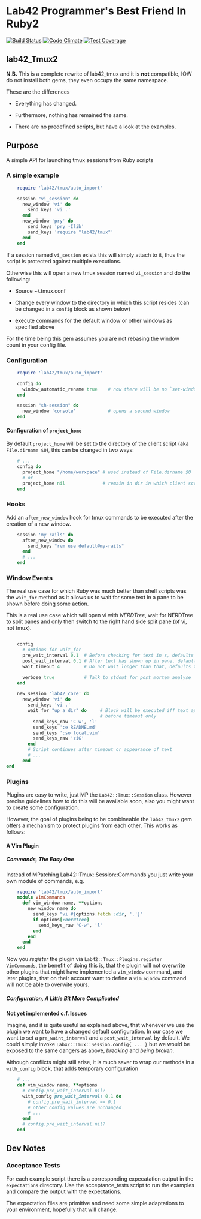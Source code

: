 
# Lab42 Programmer's Best Friend In Ruby2


[![Build Status](https://travis-ci.org/RobertDober/lab42_tmux2.svg?branch=master)](https://travis-ci.org/RobertDober/lab42_tmux2)
[![Code Climate](https://codeclimate.com/github/RobertDober/lab42_tmux2/badges/gpa.svg)](https://codeclimate.com/github/RobertDober/lab42_tmux2)
[![Test Coverage](https://codeclimate.com/github/RobertDober/lab42_tmux2/badges/coverage.svg)](https://codeclimate.com/github/RobertDober/lab42_tmux2)

## lab42_Tmux2

**N.B.** This is a complete rewrite of lab42_tmux and it is **not** compatible, IOW do not
install both gems, they even occupy the same namespace.

These are the differences

* Everything has changed.

* Furthermore, nothing has remained the same.

* There are no predefined scripts, but have a look at the examples.

## Purpose

A simple API for launching tmux sessions from Ruby scripts

### A simple example

```ruby
    require 'lab42/tmux/auto_import'

    session "vi_session" do
      new_window 'vi' do
        send_keys 'vi .'
      end
      new_window 'pry' do
        send_keys 'pry -Ilib'
        send_keys 'require "lab42/tmux"'
      end
    end
```

If a session named `vi_session` exists this will simply attach to it, thus the script is protected  against multiple executions.

Otherwise this will open a new tmux session named `vi_session` and do the following:

* Source ~/.tmux.conf

* Change every window to the directory in which this script resides (can be changed in a `config` block as shown below) 

* execute commands for the default window or other windows as specified above

For the time being this gem assumes you are not rebasing the window count in your config file.

### Configuration

```ruby
    require 'lab42/tmux/auto_import'

    config do
      window_automatic_rename true    # now there will be no `set-window-option -g automatic-rename off`
    end

    session "sh-session" do
      new_window 'console'            # opens a second window
    end

```

#### Configuration of `project_home`

By default `project_home` will be set to the directory of the client script (aka `File.dirname $0`), this can be changed in two ways:

```ruby
    # ...
    config do
      project_home "/home/worxpace" # used instead of File.dirname $0
      # or
      project_home nil              # remain in dir in which client script was launched
    end
```


### Hooks

Add an `after_new_window` hook for tmux commands to be executed after the creation of a new
window.

```ruby
    session 'my rails' do
      after_new_window do
        send_keys "rvm use default@my-rails"
      end
      # ...
    end
```

### Window Events

The real use case for which Ruby was much better than shell scripts was the `wait_for` method
as it allows us to wait for some text in a pane to be shown before doing some action.

This is a real use case which will open vi with _NERDTree_, wait for NERDTree to split panes
and only then switch to the right hand side split pane (of vi, not tmux).

```ruby

    config
      # options for wait_for
      pre_wait_interval 0.1  # Before checking for text in s, defaults to nil
      post_wait_interval 0.1 # After text has shown up in pane, defaults to nil
      wait_timeout 4         # Do not wait longer than that, defaults to 2s

      verbose true           # Talk to stdout for post mortem analyse
    end

    new_session 'lab42_core' do
      new_window 'vi' do
        send_keys 'vi .'
        wait_for "up a dir" do     # Block will be executed iff text appears 
                                   # before timeout only
          send_keys_raw 'C-w', 'l'
          send_keys ':e README.md'
          send_keys ':so local.vim'
          send_keys_raw 'ziG'
        end
        # Script continues after timeout or appearance of text
        # ...
      end
end
```

### Plugins

Plugins are easy to write, just MP the `Lab42::Tmux::Session` class. However precise guidelines
how to do this will be available soon, also you might want to create some configuration.

However, the goal of plugins being to be combineable the `lab42_tmux2` gem offers a mechanism to
protect plugins from each other. This works as follows:

#### A Vim Plugin

##### Commands, The Easy One

Instead of MPatching Lab42::Tmux::Session::Commands you just write your own module of commands, e.g.

```ruby
    require 'lab42/tmux/auto_import'
    module VimCommands
      def vim_window name, **options
        new_window name do
          send_keys "vi #{options.fetch :dir, '.'}"
          if options[:nerdtree]
            send_keys_raw 'C-w', 'l'
          end
        end
      end
    end
```

Now you _register_ the plugin via `Lab42::Tmux::Plugins.register VimCommands`, the benefit of doing this is, that
the plugin will not overwrite other plugins that might have implemented  a `vim_window` command, and later plugins, that
on their account want to define a `vim_window` command will not be able to overwite yours.

##### Configuration, A Little Bit More Complicated

**Not yet implemented c.f. Issues**

Imagine, and it is quite useful as explained above, that whenever we use the plugin we want to have a changed default configuration.
In our case we want to set a `pre_waint_interval` and a `post_wait_interval` by default. We could simply invoke
`Lab42::Tmux::Session.config{ ... }` but we would be exposed to the same dangers as above, _breaking_ and _being broken_.

Although conflicts might still arise, it is much saver to wrap our methods in a `with_config` block, that adds temporary configuration

```ruby
    # ...
    def vim_window name, **options
      # config.pre_wait_interval.nil?
      with_config pre_wait_interval: 0.1 do
        # config.pre_wait_interval == 0.1
        # other config values are unchanged
        # ...
      end
      # config.pre_wait_interval.nil?
    end
```

## Dev Notes

### Acceptance Tests

For each example script there is a corresponding expecatation output in the
`expectations` directory. Use the acceptance_tests script to run the examples
and compare the output with the expectations.


The expectation files are primitive and need some simple adaptations to your environment, hopefully
that will change.

